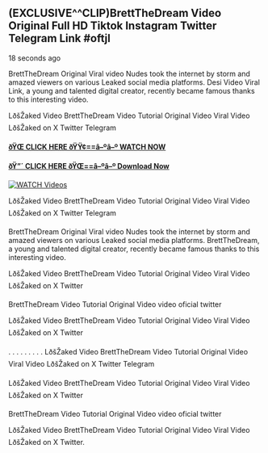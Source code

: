 ## (EXCLUSIVE^^CLIP)BrettTheDream Video Original Full HD Tiktok Instagram Twitter Telegram Link #oftjl

18 seconds ago

BrettTheDream Original Viral video Nudes took the internet by storm and amazed viewers on various Leaked social media platforms. Desi Video Viral Link, a young and talented digital creator, recently became famous thanks to this interesting video.

LðšŽaked Video BrettTheDream Video Tutorial Original Video Viral Video LðšŽaked on X Twitter Telegram

**[ðŸŒ CLICK HERE ðŸŸ¢==â–ºâ–º WATCH NOW](https://clips-mediaa.blogspot.com/2025/02/video-viral-download.html)**

**[ðŸ”´ CLICK HERE ðŸŒ==â–ºâ–º Download Now](https://clips-mediaa.blogspot.com/2025/02/video-viral-download.html)**

[![WATCH Videos](https://i.imgur.com/dJHk4Zq.gif)](https://clips-mediaa.blogspot.com/2025/02/video-viral-download.html)

LðšŽaked Video BrettTheDream Video Tutorial Original Video Viral Video LðšŽaked on X Twitter Telegram

BrettTheDream Original Viral video Nudes took the internet by storm and amazed viewers on various Leaked social media platforms. BrettTheDream, a young and talented digital creator, recently became famous thanks to this interesting video.

LðšŽaked Video BrettTheDream Video Tutorial Original Video Viral Video LðšŽaked on X Twitter

BrettTheDream Video Tutorial Original Video video oficial twitter

LðšŽaked Video BrettTheDream Video Tutorial Original Video Viral Video LðšŽaked on X Twitter

. . . . . . . . . LðšŽaked Video BrettTheDream Video Tutorial Original Video Viral Video LðšŽaked on X Twitter Telegram

LðšŽaked Video BrettTheDream Video Tutorial Original Video Viral Video LðšŽaked on X Twitter

BrettTheDream Video Tutorial Original Video video oficial twitter

LðšŽaked Video BrettTheDream Video Tutorial Original Video Viral Video LðšŽaked on X Twitter.